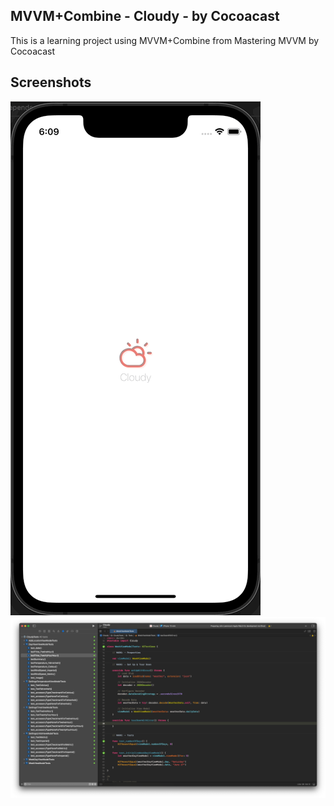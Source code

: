 ## MVVM+Combine - Cloudy - by Cocoacast

This is a learning project using MVVM+Combine from Mastering MVVM by Cocoacast


## Screenshots
![App-Screenshot](documentation/app.gif)
![App-Screenshot](documentation/unit-test.png)
